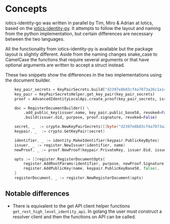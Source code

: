 # Concepts

iotics-identity-go was written in parallel by Tim, Miro & Adrian at Iotics, based on the [iotics-identity-py](https://github.com/Iotic-Labs/iotics-identity-py). It attempts to follow the layout and naming from the python implementation, but certain differences are necessary between the two languages.

All the functionality from iotics-identity-py is available but the package layout is slightly different. Aside from the naming changes snake_case to CamelCase the functions that require several arguments or that have optional arguments are written to accept a struct instead.

These two snippets show the differences in the two implementations using the document builder.

```python
    key_pair_secrets = KeyPairSecrets.build("d2397e8b83cf4a7073a26c1a1cdb6666", "iotics/0/plop/plop", SeedMethod.SEED_METHOD_BIP39, "")
    key_pair = KeyPairSecretsHelper.get_key_pair(key_pair_secrets)
    proof = AdvancedIdentityLocalApi.create_proof(key_pair_secrets, issuer, content=issuer.did.encode())

    doc = RegisterDocumentBuilder() \
        .add_public_key(issuer.name, key_pair.public_base58, revoked=False) \
        .build(issuer.did, purpose, proof.signature, revoked=False)
```

```go
    secret, _  := crypto.NewKeyPairSecrets([]byte("d2397e8b83cf4a7073a26c1a1cdb6666"), "iotics/0/plop/plop", crypto.SeedMethodBip39, "")
    keypair, _  := crypto.GetKeyPair(secret)

    identifier, _ := identity.MakeIdentifier(keypair.PublicKeyBytes)
    issuer, _ := register.NewIssuer(identifier, name)
    newProof, _ := proof.NewProof(keypair.PrivateKey, issuer.Did, issuer.Name, []byte(identifier))

    opts := []register.RegisterDocumentOpts{
        register.AddRootParams(identifier, purpose, newProof.Signature, false),
        register.AddPublicKey(name, keypair.PublicKeyBase58, false),
    }
    registerDocument, _ := register.NewRegisterDocument(opts)
```

## Notable differences

- There is equivalent to the get API client helper functions `get_rest_high_level_identity_api`. In golang the user must construct a resolver client and then the functions on API can be called.
